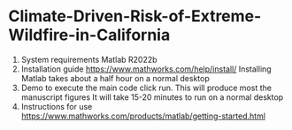# Climate-Driven-Risk-of-Extreme-Wildfire-in-California
1. System requirements
Matlab R2022b
2. Installation guide
https://www.mathworks.com/help/install/
Installing Matlab takes about a half hour on a normal desktop
3. Demo
to execute the main code click run.
This will produce most the manuscript figures
It will take 15-20 minutes to run on a normal desktop
4. Instructions for use
https://www.mathworks.com/products/matlab/getting-started.html
